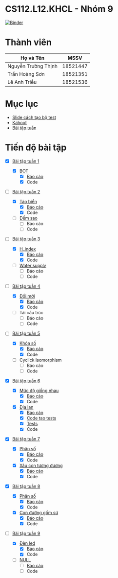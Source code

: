 # CS112.L12.KHCL - Nhóm 9

[![Binder](https://mybinder.org/badge_logo.svg)](https://mybinder.org/v2/gh/18521447/CS112.L12.KHCL/main)

# Thành viên
| Họ và Tên           | MSSV     |
| ------------------- | -------- |
| Nguyễn Trường Thịnh | 18521447 |
| Trần Hoàng Sơn      | 18521351 |
| Lê Anh Triều        | 18521536 |

# Mục lục
- [Slide cách tạo bộ test]()
- [Kahoot]()
- [Bài tập tuần](#tiến-độ-bài-tập)

# Tiến độ bài tập
- [x] [Bài tập tuần 1](https://github.com/18521447/CS112.L12.KHCL/tree/master/bt1)

  - [x] [BOT](https://github.com/18521447/CS112.L12.KHCL/tree/master/bt1)
    - [x] [Báo cáo](https://github.com/18521447/CS112.L12.KHCL/blob/master/bt1/bao_cao.ipynb)
    - [x] Code

- [ ] [Bài tập tuần 2](https://github.com/18521447/CS112.L12.KHCL/tree/master/bt2/)

  - [x] [Tảo biển](https://github.com/18521447/CS112.L12.KHCL/tree/master/bt2/tao_bien)
    - [x] [Báo cáo](https://github.com/18521447/CS112.L12.KHCL/tree/master/bt2/tao_bien/Bao_Cao.ipynb)
    - [x] Code
  - [ ] [Đếm sao](https://github.com/18521447/CS112.L12.KHCL/tree/master/bt2/dem_sao)
    - [ ] Báo cáo
    - [ ] Code

- [ ] [Bài tập tuần 3](https://github.com/18521447/CS112.L12.KHCL/tree/master/bt3/)

  - [x] [H_index](https://github.com/18521447/CS112.L12.KHCL/tree/master/bt3/H_index)
    - [x] [Báo cáo](https://github.com/18521447/CS112.L12.KHCL/tree/master/bt3/H_index/Bao_Cao.ipynb)
    - [x] Code
  - [ ] [Water supply](https://github.com/18521447/CS112.L12.KHCL/tree/master/bt3/water_supply)
    - [ ] Báo cáo
    - [ ] Code

- [ ] [Bài tập tuần 4](https://github.com/18521447/CS112.L12.KHCL/tree/master/bt4/)

  - [x] [Đổi mới](https://github.com/18521447/CS112.L12.KHCL/tree/master/bt4/doi_moi)
    - [x] [Báo cáo](https://github.com/18521447/CS112.L12.KHCL/tree/master/bt4/doi_moi/Bao_Cao.ipynb)
    - [x] Code
  - [ ] Tái cấu trúc
    - [ ] Báo cáo
    - [ ] Code

- [ ] [Bài tập tuần 5](https://github.com/18521447/CS112.L12.KHCL/blob/master/bt5/)

  - [x] [Khóa số](https://github.com/18521447/CS112.L12.KHCL/tree/master/bt5/khoa_so)
    - [x] [Báo cáo](https://github.com/18521447/CS112.L12.KHCL/tree/master/bt5/khoa_so/Bao_Cao.ipynb)
    - [x] Code
  - [ ] Cyclick Isomorphism
    - [ ] Báo cáo
    - [ ] Code

- [x] [Bài tập tuần 6](https://github.com/18521447/CS112.L12.KHCL/blob/master/bt6/)

  - [x] [Mức độ giống nhau](https://github.com/18521447/CS112.L12.KHCL/tree/master/bt6/compare_dna)
    - [x] [Báo cáo](https://github.com/18521447/CS112.L12.KHCL/tree/master/bt6/compare_dna/Bao_Cao.ipynb)
    - [x] Code
  - [x] [Địa lan](https://github.com/18521447/CS112.L12.KHCL/tree/master/bt6/dia_lan)
    - [x] [Báo cáo](https://github.com/18521447/CS112.L12.KHCL/tree/master/bt6/dia_lan/Bao_Cao.ipynb)
    - [x] [Code tạo tests](https://github.com/18521447/CS112.L12.KHCL/tree/master/bt6/dia_lan/Test_Plan_Generator.ipynb)
    - [x] [Tests](https://github.com/18521447/CS112.L12.KHCL/tree/master/bt6/dia_lan/tests)
    - [x] Code
    
- [x] [Bài tập tuần 7](https://github.com/18521447/CS112.L12.KHCL/blob/master/bt7/)

  - [x] [Phân số](https://github.com/18521447/CS112.L12.KHCL/tree/master/bt7/Phan_So)
    - [x] [Báo cáo](https://github.com/18521447/CS112.L12.KHCL/tree/master/bt7/Phan_So/Bao_Cao.ipynb)
    - [x] Code
  - [x] [Xâu con tương đương](https://github.com/18521447/CS112.L12.KHCL/tree/master/bt7/Xau_Con_Tuong_Duong)
    - [x] [Báo cáo](https://github.com/18521447/CS112.L12.KHCL/tree/master/bt7/Xau_Con_Tuong_Duong/Bao_Cao.ipynb)
    - [x] Code
    
- [x] [Bài tập tuần 8](https://github.com/18521447/CS112.L12.KHCL/blob/master/bt8/)

  - [x] [Phân số](https://github.com/18521447/CS112.L12.KHCL/tree/master/bt8/so_nguyen_moi)
    - [x] [Báo cáo](https://github.com/18521447/CS112.L12.KHCL/tree/master/bt8/so_nguyen_moi/Bao_Cao.ipynb)
    - [x] Code
  - [x] [Con đường gốm sứ](https://github.com/18521447/CS112.L12.KHCL/tree/master/bt8/con_duong_gom_su)
    - [x] [Báo cáo](https://github.com/18521447/CS112.L12.KHCL/tree/master/bt8/con_duong_gom_su/Bao_Cao.ipynb)
    - [x] Code

- [ ] [Bài tập tuần 9](https://github.com/18521447/CS112.L12.KHCL/tree/master/bt9)

  - [x] [Đèn led](https://github.com/18521447/CS112.L12.KHCL/tree/master/bt9/LED)
    - [x] [Báo cáo](https://github.com/18521447/CS112.L12.KHCL/tree/master/bt9/LED/Bao_Cao.ipynb)
    - [x] Code
  - [ ] [NULL]()
    - [ ] [Báo cáo]()
    - [ ] Code
